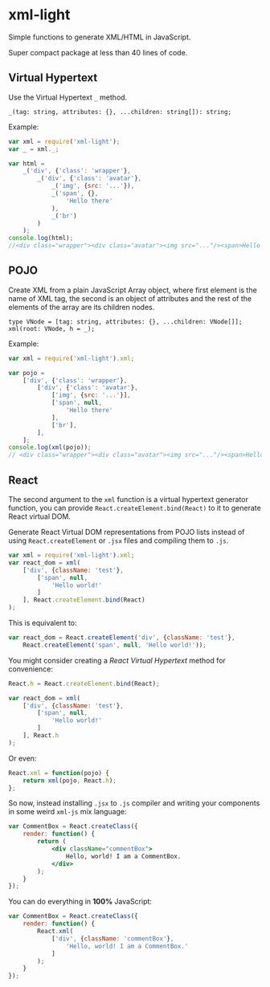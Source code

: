 # xml-light

Simple functions to generate XML/HTML in JavaScript.

Super compact package at less than 40 lines of code.

## Virtual Hypertext

Use the Virtual Hypertext `_` method.

    _(tag: string, attributes: {}, ...children: string[]): string;
    
Example:

```js
var xml = require('xml-light');
var _ = xml._;

var html =
    _('div', {'class': 'wrapper'},
        _('div', {'class': 'avatar'},
            _('img', {src: '...'}),
            _('span', {},
                'Hello there'
            ),
            _('br')
        )
    );
console.log(html);
//<div class="wrapper"><div class="avatar"><img src="..."/><span>Hello there</span><br/></div></div>
```

## POJO

Create XML from a plain JavaScript Array object, where first element is the name
of XML tag, the second is an object of attributes and the rest of the elements of 
the array are its children nodes.

    type VNode = [tag: string, attributes: {}, ...children: VNode[]];
    xml(root: VNode, h = _);

Example:

```js
var xml = require('xml-light').xml;

var pojo =
    ['div', {'class': 'wrapper'},
        ['div', {'class': 'avatar'},
            ['img', {src: '...'}],
            ['span', null,
                'Hello there'
            ],
            ['br'],
        ],
    ];
console.log(xml(pojo));
// <div class="wrapper"><div class="avatar"><img src="..."/><span>Hello there</span><br/></div></div>
```

## React

The second argument to the `xml` function is a virtual hypertext generator function, you can provide
`React.createElement.bind(React)` to it to generate React virtual DOM.

Generate React Virtual DOM representations from POJO lists instead of using `React.createElement` or `.jsx`
files and compiling them to `.js`. 

```js
var xml = require('xml-light').xml;
var react_dom = xml(
    ['div', {className: 'test'},
        ['span', null,
            'Hello world!'
        ]
    ], React.createElement.bind(React)
);
```

This is equivalent to:

```js
var react_dom = React.createElement('div', {className: 'test'},
    React.createElement('span', null, 'Hello world!'));
```

You might consider creating a *React Virtual Hypertext* method for convenience:

```js
React.h = React.createElement.bind(React);

var react_dom = xml(
    ['div', {className: 'test'},
        ['span', null,
            'Hello world!'
        ]
    ], React.h
);
```

Or even:

```js
React.xml = function(pojo) {
    return xml(pojo, React.h);
};
```

So now, instead installing `.jsx` to `.js` compiler and writing your components in some weird `xml-js` mix language:

```jsx
var CommentBox = React.createClass({
    render: function() {
        return (
            <div className="commentBox">
                Hello, world! I am a CommentBox.
            </div>
        );
    }
});
```

You can do everything in **100%** JavaScript:

```jsx
var CommentBox = React.createClass({
    render: function() {
        React.xml(
            ['div', {className: 'commentBox'},
                'Hello, world! I am a CommentBox.'
            ]
        );
    }
});
```
